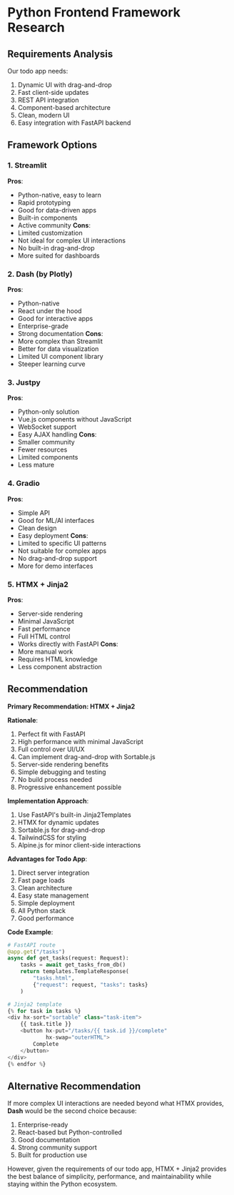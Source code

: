 # Python Frontend Framework Research

## Requirements Analysis
Our todo app needs:
1. Dynamic UI with drag-and-drop
2. Fast client-side updates
3. REST API integration
4. Component-based architecture
5. Clean, modern UI
6. Easy integration with FastAPI backend

## Framework Options

### 1. Streamlit
**Pros**:
- Python-native, easy to learn
- Rapid prototyping
- Good for data-driven apps
- Built-in components
- Active community
**Cons**:
- Limited customization
- Not ideal for complex UI interactions
- No built-in drag-and-drop
- More suited for dashboards

### 2. Dash (by Plotly)
**Pros**:
- Python-native
- React under the hood
- Good for interactive apps
- Enterprise-grade
- Strong documentation
**Cons**:
- More complex than Streamlit
- Better for data visualization
- Limited UI component library
- Steeper learning curve

### 3. Justpy
**Pros**:
- Python-only solution
- Vue.js components without JavaScript
- WebSocket support
- Easy AJAX handling
**Cons**:
- Smaller community
- Fewer resources
- Limited components
- Less mature

### 4. Gradio
**Pros**:
- Simple API
- Good for ML/AI interfaces
- Clean design
- Easy deployment
**Cons**:
- Limited to specific UI patterns
- Not suitable for complex apps
- No drag-and-drop support
- More for demo interfaces

### 5. HTMX + Jinja2
**Pros**:
- Server-side rendering
- Minimal JavaScript
- Fast performance
- Full HTML control
- Works directly with FastAPI
**Cons**:
- More manual work
- Requires HTML knowledge
- Less component abstraction

## Recommendation

**Primary Recommendation: HTMX + Jinja2**

**Rationale**:
1. Perfect fit with FastAPI
2. High performance with minimal JavaScript
3. Full control over UI/UX
4. Can implement drag-and-drop with Sortable.js
5. Server-side rendering benefits
6. Simple debugging and testing
7. No build process needed
8. Progressive enhancement possible

**Implementation Approach**:
1. Use FastAPI's built-in Jinja2Templates
2. HTMX for dynamic updates
3. Sortable.js for drag-and-drop
4. TailwindCSS for styling
5. Alpine.js for minor client-side interactions

**Advantages for Todo App**:
1. Direct server integration
2. Fast page loads
3. Clean architecture
4. Easy state management
5. Simple deployment
6. All Python stack
7. Good performance

**Code Example**:
```python
# FastAPI route
@app.get("/tasks")
async def get_tasks(request: Request):
    tasks = await get_tasks_from_db()
    return templates.TemplateResponse(
        "tasks.html",
        {"request": request, "tasks": tasks}
    )

# Jinja2 template
{% for task in tasks %}
<div hx-sort="sortable" class="task-item">
    {{ task.title }}
    <button hx-put="/tasks/{{ task.id }}/complete"
            hx-swap="outerHTML">
        Complete
    </button>
</div>
{% endfor %}
```

## Alternative Recommendation

If more complex UI interactions are needed beyond what HTMX provides, **Dash** would be the second choice because:
1. Enterprise-ready
2. React-based but Python-controlled
3. Good documentation
4. Strong community support
5. Built for production use

However, given the requirements of our todo app, HTMX + Jinja2 provides the best balance of simplicity, performance, and maintainability while staying within the Python ecosystem.